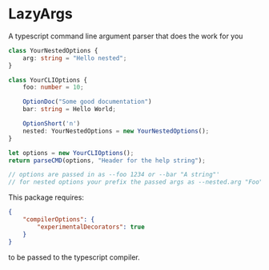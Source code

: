 # LazyArgs

A typescript command line argument parser that does the work for you

```ts
class YourNestedOptions {
	arg: string = "Hello nested";
}

class YourCLIOptions {
	foo: number = 10;

	OptionDoc("Some good documentation")
	bar: string = Hello World;

	OptionShort('n')
	nested: YourNestedOptions = new YourNestedOptions();
}

let options = new YourCLIOptions();
return parseCMD(options, "Header for the help string");

// options are passed in as --foo 1234 or --bar "A string"'
// for nested options your prefix the passed args as --nested.arg "Foo"
```

This package requires:

```json
{
	"compilerOptions": {
		"experimentalDecorators": true
	}
}
```

to be passed to the typescript compiler.
